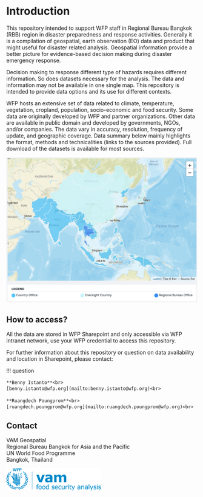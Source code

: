 # Introduction

This repository intended to support WFP staff in Regional Bureau Bangkok (RBB) region in disaster preparedness and response activities. Generally it is a compilation of geospatial, earth observation (EO) data and product that might useful for disaster related analysis. Geospatial information provide a better picture for evidence-based decision making during disaster emergency response. 

Decision making to response different type of hazards requires different information. So does datasets necessary for the analysis. The data and information may not be available in one single map. This repository is intended to provide data options and its use for different contexts. 

WFP hosts an extensive set of data related to climate, temperature, vegetation, cropland, population, socio-economic and food security. Some data are originally developed by WFP and partner organizations. Other data are available in public domain and developed by governments, NGOs, and/or companies. The data vary in accuracy, resolution, frequency of update, and geographic coverage. Data summary below mainly highlights the format, methods and technicalities (links to the sources provided). Full download of the datasets is available for most sources.

![RBB](./img/rbb.png)

## How to access?

All the data are stored in WFP Sharepoint and only accessible via WFP intranet network, use your WFP credential to access this repository. 

For further information about this repository or question on data availability and location in Sharepoint, please contact:

!!! question

    **Benny Istanto**<br>
    [benny.istanto@wfp.org](mailto:benny.istanto@wfp.org)<br>

    **Ruangdech Poungprom**<br>
    [ruangdech.poungprom@wfp.org](mailto:ruangdech.poungprom@wfp.org)<br>

## Contact

VAM Geospatial<br>
Regional Bureau Bangkok for Asia and the Pacific<br>
UN World Food Programme<br>
Bangkok, Thailand<br>

![VAM](./img/WFP_newVAM_Logo.png)
